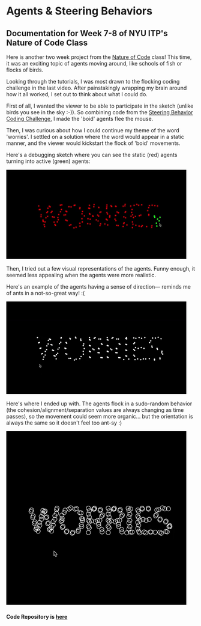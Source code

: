 # Agents & Steering Behaviors

## Documentation for Week 7-8 of NYU ITP's Nature of Code Class 

Here is another two week project from the [Nature of Code](https://github.com/nature-of-code/noc-syllabus-S21) class! This time, it was an exciting topic of agents moving around, like schools of fish or flocks of birds.

Looking through the tutorials, I was most drawn to the flocking coding challenge in the last video. After painstakingly wrapping my brain around how it all worked, I set out to think about what I could do. 

First of all, I wanted the viewer to be able to participate in the sketch (unlike birds you see in the sky :-)). So combining code from the [Steering Behavior Coding Challenge](https://thecodingtrain.com/CodingChallenges/059-steering-text-paths.html), I made the 'boid' agents flee the mouse. 

Then, I was curious about how I could continue my theme of the word 'worries'. I settled on a solution where the word would appear in a static manner, and the viewer would kickstart the flock of 'boid' movements.

Here's a debugging sketch where you can see the static (red) agents turning into active (green) agents:

![img1](document_img/DebuggingMode.gif)

Then, I tried out a few visual representations of the agents. Funny enough, it seemed less appealing when the agents were more realistic.

Here's an example of the agents having a sense of direction— reminds me of ants in a not-so-great way! :(

![img2](document_img/Version1.gif)


Here's where I ended up with. The agents flock in a sudo-random behavior (the cohesion/alignment/separation values are always changing as time passes), so the movement could seem more organic... but the orientation is always the same so it doesn't feel too ant-sy :)

![img2](document_img/Version2.gif)

#### Code Repository is [here](https://github.com/lynneyun/ITP-Documentation/tree/master/Nature%20of%20Code/Week7-8/code)